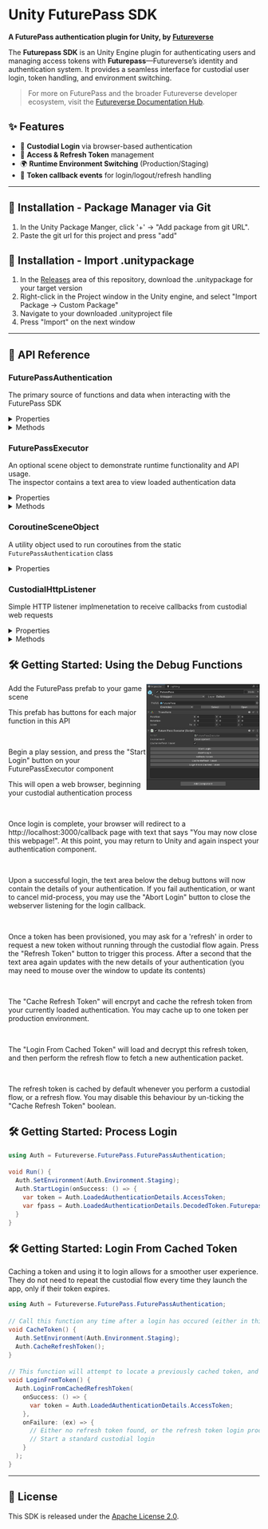 # Unity FuturePass SDK

**A FuturePass authentication plugin for Unity, by [Futureverse](https://www.futureverse.com)**

The **Futurepass SDK** is an Unity Engine plugin for authenticating users and managing access tokens with **Futurepass**—Futureverse’s identity and authentication system. It provides a seamless interface for custodial user login, token handling, and environment switching.

> For more on FuturePass and the broader Futureverse developer ecosystem, visit the [Futureverse Documentation Hub](https://docs.futureverse.com).

## ✨ Features

- 🔐 **Custodial Login** via browser-based authentication
- 🔄 **Access & Refresh Token** management
- 🌍 **Runtime Environment Switching** (Production/Staging)
- 🔗 **Token callback events** for login/logout/refresh handling

---

## 🧩 Installation - Package Manager via Git

1. In the Unity Package Manger, click '+' -> "Add package from git URL".
2. Paste the git url for this project and press "add"

## 🧩 Installation - Import .unitypackage

1. In the [Releases](https://github.com/futureversecom/sdk-unity-futurepass/releases) area of this repository, download the .unitypackage for your target version
2. Right-click in the Project window in the Unity engine, and select "Import Package -> Custom Package"
3. Navigate to your downloaded .unityproject file
4. Press "Import" on the next window
---

## 📄 API Reference

### FuturePassAuthentication
The primary source of functions and data when interacting with the FuturePass SDK
<details>
  <summary>Properties</summary>
  
  ```cs
  Environment CurrentEnvironment; // The current Futurepass environment (Development, Staging, or Production)
  ```
  ```cs
  CustodialAuthenticationResponse LoadedAuthenticationDetails; // The current
  ```

</details>
<details>
  <summary>Methods</summary>
  
  ```cs
  SetEnvironment (Environment environment); // Set Futurepass environment (Development, Staging, or Production)
  ```
  ```cs
  SetTokenAutoCache (bool cacheAutomatically); // Toggle whether refresh token is cached in PlayerPrefs
  ```
  ```cs
  StartLogin(Action onSuccess, Action<Exception> onFailure); // Begin the custodial authentication process
  ```
  ```cs
  AbortLogin(); // Cancel ongoing login, closing the web socket
  ```
  ```cs
  RefreshToken(); // Request a new authentication packet using loaded refresh token
  ```
  ```cs
  CacheRefreshToken(); // Encrypt and store loaded refresh token in PlayerPrefs
  ```
  ```cs
  CacheRefreshToken(string refreshToken, string passKey); // Encrypt and store provided refresh token using passKey as encryption pass-key
  ```
  ```cs
  LoginFromCachedRefreshToken(string passKey); // Load and decrypt cached refresh token, then request authentication
  ```

</details>

### FuturePassExecutor
An optional scene object to demonstrate runtime functionality and API usage.<br>
The inspector contains a text area to view loaded authentication data
<details>
  <summary>Properties</summary>

  ```cs
  FuturePassAuthentication‎.Environment environment; // Inspector enum field to set Futurepass environment
  ```
  ```cs
  bool cacheRefreshToken; // Inspector toggle whether to automatically cache refresh token
  ```
</details>
<details>
  <summary>Methods</summary>

  ```cs
  StartLogin(); // Begin the custodial authentication process
  ```
  ```cs
  AbortLogin(); // Cancel ongoing login, closing the web socket
  ```
  ```cs
  RefreshToken(); // Request a new authentication packet using loaded refresh token
  ```
  ```cs
  CacheRefreshToken(); // Encrypt and store loaded refresh token in PlayerPrefs
  ```
  ```cs
  LoginFromCachedRefreshToken(string passKey); // Load and decrypt cached refresh token, then request authentication
  ```
</details>

### CoroutineSceneObject
A utility object used to run coroutines from the static `FuturePassAuthentication` class
<details>
  <summary>Properties</summary>

  ```cs
  CoroutineSceneObject Instance; // Singleton reference to the scene object
  ```
</details>

### CustodialHttpListener
Simple HTTP listener implmenetation to receive callbacks from custodial web requests
<details>
  <summary>Properties</summary>

  ```cs
  CustodialHttpListener Instance; // Singleton reference to the listener object
  ```
  ```cs
  string ExpectedState; // The expected state value for validating CSRF protection
  ```
</details>
<details>
  <summary>Methods</summary>

  ```cs
  StartTokenAuthListener(Action<string,string,string> onAuthCodeReceived); // Create HttpListener and begin listening for callbacks. On receiving a valid packet, returns auth code details (authCode, state, ExpectedState)
  ```

  ```cs
  StopAuthTokenListener(); // Close HttpListener connection
  ```

  ```cs
  byte[] ConvertFromBase64String‎(string base64); // Convert a base64 string into a byte[]
  ```
</details>

## 🛠️ Getting Started: Using the Debug Functions

<img align="right" src="docs/sc-prefab.png" width=45%>
<p>Add the FuturePass prefab to your game scene</p>
<p>This prefab has buttons for each major function in this API</p>

<br>

<p>Begin a play session, and press the "Start Login" button on your FuturePassExecutor component</p>
<p>This will open a web browser, beginning your custodial authentication process</p>

<br>

<p>Once login is complete, your browser will redirect to a http://localhost:3000/callback page with text that says "You may now close this webpage!". At this point, you may return to Unity and again inspect your authentication component. </p>

<br>

<p>Upon a successful login, the text area below the debug buttons will now contain the details of your authentication. 
If you fail authentication, or want to cancel mid-process, you may use the "Abort Login" button to close the webserver listening for the login callback.</p>

<br>

<p>Once a token has been provisioned, you may ask for a 'refresh' in order to request a new token without running through the custodial flow again. 
  Press the "Refresh Token" button to trigger this process. After a second that the text area again updates with the new details of your authentication (you may need to mouse over the window to update its contents)</p>

<br>

<p>The "Cache Refresh Token" will encrpyt and cache the refresh token from your currently loaded authentication. You may cache up to one token per production environment.</p>

<br>

<p>The "Login From Cached Token" will load and decrypt this refresh token, and then perform the refresh flow to fetch a new authentication packet.</p>

<br>

<p>The refresh token is cached by default whenever you perform a custodial flow, or a refresh flow. You may disable this behaviour by un-ticking the "Cache Refresh Token" boolean.</p>

## 🛠️ Getting Started: Process Login

```cs
using Auth = Futureverse.FuturePass.FuturePassAuthentication;

void Run() {
  Auth.SetEnvironment(Auth.Environment.Staging);
  Auth.StartLogin(onSuccess: () => {
    var token = Auth.LoadedAuthenticationDetails.AccessToken;
    var fpass = Auth.LoadedAuthenticationDetails.DecodedToken.Futurepass;
  }
}
```

## 🛠️ Getting Started: Login From Cached Token

Caching a token and using it to login allows for a smoother user experience. They do not need to repeat the custodial flow every time they launch the app, only if their token expires. 

```cs
using Auth = Futureverse.FuturePass.FuturePassAuthentication;

// Call this function any time after a login has occured (either in this session or a previous one)
void CacheToken() {
  Auth.SetEnvironment(Auth.Environment.Staging);
  Auth.CacheRefreshToken();
}

// This function will attempt to locate a previously cached token, and login with it
void LoginFromToken() {
  Auth.LoginFromCachedRefreshToken(
    onSuccess: () => {
      var token = Auth.LoadedAuthenticationDetails.AccessToken;
    },
    onFailure: (ex) => {
      // Either no refresh token found, or the refresh token login process failured. 
      // Start a standard custodial login
    }
  );
}
```

---

## 📄 License

This SDK is released under the [Apache License 2.0](https://www.apache.org/licenses/LICENSE-2.0).  
